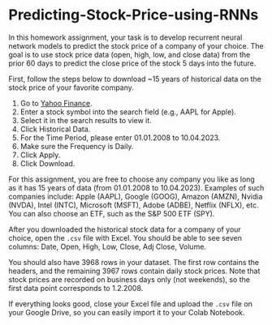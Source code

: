 # Predicting-Stock-Price-using-RNNs

In this homework assignment, your task is to develop recurrent neural network models to predict the stock price of a company of your choice. The goal is to use stock price data (open, high, low, and close data) from the prior 60 days to predict the close price of the stock 5 days into the future.  

First, follow the steps below to download ~15 years of historical data on the stock price of your favorite company.

1. Go to [Yahoo Finance](https://finance.yahoo.com/).
2. Enter a stock symbol into the search field (e.g., AAPL for Apple).
3. Select it in the search results to view it.
4. Click Historical Data.
5. For the Time Period, please enter 01.01.2008 to 10.04.2023.
6. Make sure the Frequency is Daily.
6. Click Apply.
7. Click Download.

For this assignment, you are free to choose any company you like as long as it has 15 years of data (from 01.01.2008 to 10.04.2023). Examples of such companies include: Apple (AAPL), Google (GOOG), Amazon (AMZN), Nvidia (NVDA), Intel (INTC), Microsoft (MSFT), Adobe (ADBE), Netflix (NFLX), etc. You can also choose an ETF, such as the S&P 500 ETF (SPY).  


After you downloaded the historical stock data for a company of your choice, open the `.csv` file with Excel. You should be able to see seven columns: Date, Open, High, Low, Close, Adj Close, Volume.

You should also have 3968 rows in your dataset. The first row contains the headers, and the remaining 3967 rows contain daily stock prices. Note that stock prices are recorded on business days only (not weekends), so the first data point corresponds to 1.2.2008.

If everything looks good, close your Excel file and upload the `.csv` file on your Google Drive, so you can easily import it to your Colab Notebook.
